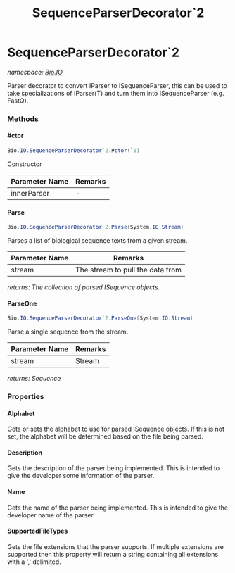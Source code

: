 ﻿---
title: SequenceParserDecorator`2
---

# SequenceParserDecorator`2
_namespace: [Bio.IO](N-Bio.IO.html)_

Parser decorator to convert IParser to ISequenceParser, this can be used to take
 specializations of IParser(T) and turn them into ISequenceParser (e.g. FastQ).

### Methods

#### #ctor
```csharp
Bio.IO.SequenceParserDecorator`2.#ctor(`0)
```
Constructor

|Parameter Name|Remarks|
|--------------|-------|
|innerParser|-|


#### Parse
```csharp
Bio.IO.SequenceParserDecorator`2.Parse(System.IO.Stream)
```
Parses a list of biological sequence texts from a given stream.

|Parameter Name|Remarks|
|--------------|-------|
|stream|The stream to pull the data from|

_returns: The collection of parsed ISequence objects._

#### ParseOne
```csharp
Bio.IO.SequenceParserDecorator`2.ParseOne(System.IO.Stream)
```
Parse a single sequence from the stream.

|Parameter Name|Remarks|
|--------------|-------|
|stream|Stream|

_returns: Sequence_



### Properties

#### Alphabet
Gets or sets the alphabet to use for parsed ISequence objects. If this is not set, the alphabet will
 be determined based on the file being parsed.
#### Description
Gets the description of the parser being
 implemented. This is intended to give the
 developer some information of the parser.
#### Name
Gets the name of the parser being implemented. 
 This is intended to give the developer name of the parser.
#### SupportedFileTypes
Gets the file extensions that the parser supports.
 If multiple extensions are supported then this property 
 will return a string containing all extensions with a ',' delimited.

